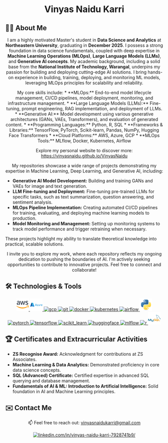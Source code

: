 <h1 align="center">Vinyas Naidu Karri</h1>

## 👨‍💻 About Me

<p align="center">
    I am a highly motivated Master's student in <b>Data Science and Analytics</b> at <b>Northeastern University</b>, graduating in <b>December 2025</b>. I possess a strong foundation in data science fundamentals, coupled with deep expertise in <b>Machine Learning Operations (MLOps)</b>, <b>Large Language Models (LLMs)</b>, and <b>Generative AI concepts</b>.  My academic background, including a solid base from the <b>National Institute of Technology, Warangal</b>, underpins my passion for building and deploying cutting-edge AI solutions. I bring hands-on experience in building, training, deploying, and monitoring ML models, leveraging MLOps principles for scalability and reliability.
</p>

<p align="center">
    My core skills include:
    *   **MLOps:**  End-to-end model lifecycle management, CI/CD pipelines, model deployment, monitoring, and infrastructure management.
    *   **Large Language Models (LLMs):** Fine-tuning, prompt engineering, RAG implementation, and deployment of LLMs.
    *   **Generative AI:** Model development using various generative architectures (GANs, VAEs, Transformers), and evaluation of generated content.
    *   **Programming Languages:** Python, R, SQL
    *   **Frameworks & Libraries:** TensorFlow, PyTorch, Scikit-learn, Pandas, NumPy, Hugging Face Transformers
    *   **Cloud Platforms:** AWS, Azure, GCP
    *   **MLOps Tools:**  MLflow, Docker, Kubernetes, Airflow
</p>

<p align="center">
    Explore my personal website to discover more: <a href="https://vinyasnaidu.github.io/VinyasNaidu" target="_blank">https://vinyasnaidu.github.io/VinyasNaidu</a>
</p>

<p align="center">
    My repositories showcase a wide range of projects demonstrating my expertise in Machine Learning, Deep Learning, and Generative AI, including:
    <ul>
        <li><b>Generative AI Model Development:</b> Building and training GANs and VAEs for image and text generation.</li>
        <li><b>LLM Fine-tuning and Deployment:</b> Fine-tuning pre-trained LLMs for specific tasks, such as text summarization, question answering, and sentiment analysis.</li>
        <li><b>MLOps Pipeline Implementation:</b> Creating automated CI/CD pipelines for training, evaluating, and deploying machine learning models to production.</li>
        <li><b>Model Monitoring and Management:</b> Setting up monitoring systems to track model performance and trigger retraining when necessary.</li>
    </ul>
    These projects highlight my ability to translate theoretical knowledge into practical, scalable solutions.
</p>

<p align="center">
    I invite you to explore my work, where each repository reflects my ongoing dedication to pushing the boundaries of AI. I'm actively seeking opportunities to contribute to innovative projects. Feel free to connect and collaborate!
</p>

## 🛠️ Technologies & Tools

<p align="center">
<a href="https://aws.amazon.com" target="_blank" rel="noreferrer"> <img src="https://raw.githubusercontent.com/devicons/devicon/master/icons/amazonwebservices/amazonwebservices-original-wordmark.svg" alt="aws" width="40" height="40"/> </a>
<a href="https://azure.microsoft.com/en-us/" target="_blank" rel="noreferrer"> <img src="https://raw.githubusercontent.com/devicons/devicon/master/icons/azure/azure-original-wordmark.svg" alt="azure" width="40" height="40"/> </a>
<a href="https://cloud.google.com/" target="_blank" rel="noreferrer"> <img src="https://www.vectorlogo.zone/logos/google_cloud/google_cloud-icon.svg" alt="gcp" width="40" height="40"/> </a>
<a href="https://git-scm.com/" target="_blank" rel="noreferrer"> <img src="https://www.vectorlogo.zone/logos/git-scm/git-scm-icon.svg" alt="git" width="40" height="40"/> </a>
<a href="https://www.docker.com/" target="_blank" rel="noreferrer"> <img src="https://www.vectorlogo.zone/logos/docker/docker-icon.svg" alt="docker" width="40" height="40"/> </a>
<a href="https://kubernetes.io/" target="_blank" rel="noreferrer"> <img src="https://www.vectorlogo.zone/logos/kubernetes/kubernetes-icon.svg" alt="kubernetes" width="40" height="40"/> </a>
<a href="https://airflow.apache.org/" target="_blank" rel="noreferrer"> <img src="https://airflow.apache.org/_images/logo_with_slogan.png" alt="airflow" width="40" height="40"/> </a>
<a href="https://www.python.org" target="_blank" rel="noreferrer"> <img src="https://raw.githubusercontent.com/devicons/devicon/master/icons/python/python-original.svg" alt="python" width="40" height="40"/> </a>
<a href="https://pytorch.org/" target="_blank" rel="noreferrer"> <img src="https://www.vectorlogo.zone/logos/pytorch/pytorch-icon.svg" alt="pytorch" width="40" height="40"/> </a>
<a href="https://www.tensorflow.org" target="_blank" rel="noreferrer"> <img src="https://www.vectorlogo.zone/logos/tensorflow/tensorflow-icon.svg" alt="tensorflow" width="40" height="40"/> </a>
<a href="https://scikit-learn.org/" target="_blank" rel="noreferrer"> <img src="https://upload.wikimedia.org/wikipedia/commons/0/05/Scikit_learn_logo_small.svg" alt="scikit_learn" width="40" height="40"/> </a>
<a href="https://huggingface.co/" target="_blank" rel="noreferrer"> <img src="https://huggingface.co/front/assets/huggingface_logo-noborder.svg" alt="huggingface" width="40" height="40"/> </a>
<a href="https://mlflow.org/" target="_blank" rel="noreferrer"> <img src="https://www.mlflow.org/logos/mlflow-logo-dark.png" alt="mlflow" width="40" height="40"/> </a>
<a href="https://www.r-project.org/" target="_blank" rel="noreferrer"> <img src="https://www.vectorlogo.zone/logos/r-project/r-project-icon.svg" alt="r" width="40" height="40"/> </a>
<a href="https://www.mysql.com/" target="_blank" rel="noreferrer"> <img src="https://raw.githubusercontent.com/devicons/devicon/master/icons/mysql/mysql-original-wordmark.svg" alt="mysql" width="40" height="40"/> </a>
</p>

## 🏆 Certificates and Extracurricular Activities

<ul>
  <li><b>ZS Recognise Award:</b> Acknowledgment for contributions at ZS Associates.</li>
  <li><b>Machine Learning & Data Analytics:</b> Demonstrated proficiency in core data science concepts.</li>
  <li><b>SQL (Advanced) Certificate:</b> Certified expertise in advanced SQL querying and database management.</li>
  <li><b>Fundamentals of AI & ML: Introduction to Artificial Intelligence:</b> Solid foundation in AI and Machine Learning principles.</li>
</ul>

## ✉️ Contact Me

<p align="center">
  📫 Feel free to reach out: <a href="mailto:vinyasnaidukarri@gmail.com">vinyasnaidukarri@gmail.com</a>
</p>

<p align="center">
  <a href="https://www.linkedin.com/in/vinyas-naidu-karri-7928741b9/" target="blank"><img align="center" src="https://upload.wikimedia.org/wikipedia/commons/8/81/LinkedIn_icon.svg" alt="linkedin.com/in/vinyas-naidu-karri-7928741b9/" height="30" width="40" /></a>
</p>
